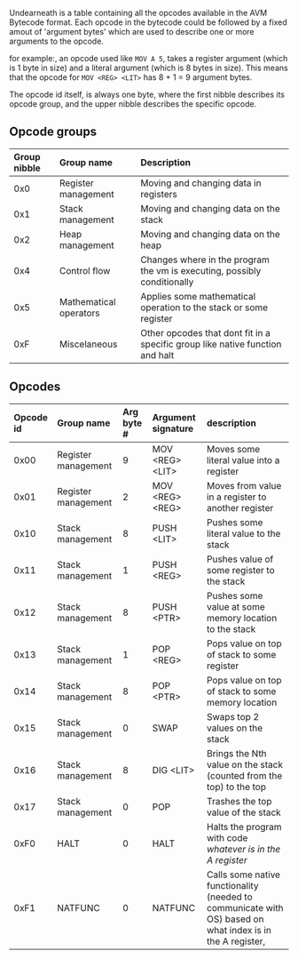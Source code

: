 Undearneath is a table containing all the opcodes available in the AVM Bytecode format. Each opcode in the bytecode could be followed by a fixed amout of 'argument bytes' which are used to describe one or more arguments to the opcode.

for example:, an opcode used like `MOV A 5`, takes a register argument (which is 1 byte in size) and a literal argument (which is 8 bytes in size). This means that the opcode for `MOV <REG> <LIT>` has 8 + 1 = 9 argument bytes.

The opcode id itself, is always one byte, where the first nibble describes its opcode group, and the upper nibble describes the specific opcode.

## Opcode groups

| Group nibble | Group name             | Description                                                                   |
|:------------ |:---------------------- |:----------------------------------------------------------------------------- |
| 0x0          | Register management    | Moving and changing data in registers                                         |
| 0x1          | Stack management       | Moving and changing data on the stack                                         |
| 0x2          | Heap management        | Moving and changing data on the heap                                          |
| 0x4          | Control flow           | Changes where in the program the vm is executing, possibly conditionally      |
| 0x5          | Mathematical operators | Applies some mathematical operation to the stack or some register             |
| 0xF          | Miscelaneous           | Other opcodes that dont fit in a specific group like native function and halt |

## Opcodes

| Opcode id | Group name          | Arg byte # | Argument signature          | description |
|:--------- |:------------------- |:---------- |:--------------------------- |:----------- |
| 0x00      | Register management | 9          | MOV &lt;REG&gt; &lt;LIT&gt; | Moves some literal value into a register            |
| 0x01      | Register management | 2          | MOV &lt;REG&gt; &lt;REG&gt; | Moves from value in a register to another register            |
| 0x10      | Stack management    | 8          | PUSH &lt;LIT&gt;            | Pushes some literal value to the stack            |
| 0x11      | Stack management    | 1          | PUSH &lt;REG&gt;            | Pushes value of some register to the stack            |
| 0x12      | Stack management    | 8          | PUSH &lt;PTR&gt;            | Pushes some value at some memory location to the stack            |
| 0x13      | Stack management    | 1          | POP &lt;REG&gt;             | Pops value on top of stack to some register            |
| 0x14      | Stack management    | 8          | POP &lt;PTR&gt;             | Pops value on top of stack to some memory location            |
| 0x15      | Stack management    | 0          | SWAP                        | Swaps top 2 values on the stack            |
| 0x16      | Stack management    | 8          | DIG &lt;LIT&gt;             | Brings the Nth value on the stack (counted from the top) to the top            |
| 0x17      | Stack management    | 0          | POP                         | Trashes the top value of the stack            |
| 0xF0      | HALT                | 0          | HALT                        | Halts the program with code *whatever is in the A register*            |
| 0xF1      | NATFUNC             | 0          | NATFUNC                     | Calls some native functionality (needed to communicate with OS) based on what index is in the A register,             |
